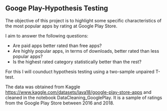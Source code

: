 ## Googe Play-Hypothesis Testing

The objective of this project is to highlight some specific characteristics of the most popular apps by rating at Google Play Store.

I aim to answer the following questions:

- Are paid apps better rated than free apps?
- Are highly popular apps, in terms of downloads, better rated than less popular apps?
- Is the highest rated category statistically better than the rest?

For this I will counduct hypothesis testing using a two-sample unpaired T-test.

The data was obtained from Kaggle https://www.kaggle.com/datasets/lava18/google-play-store-apps and cleaned in the notebook DataCleaning_GooglePlay. 
It is a sample of ratings from the Google Play Store between 2016 and 2018.
